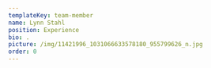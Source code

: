 ```yaml
---
templateKey: team-member
name: Lynn Stahl
position: Experience
bio: .
picture: /img/11421996_1031066633578180_955799626_n.jpg
order: 0
---
```

